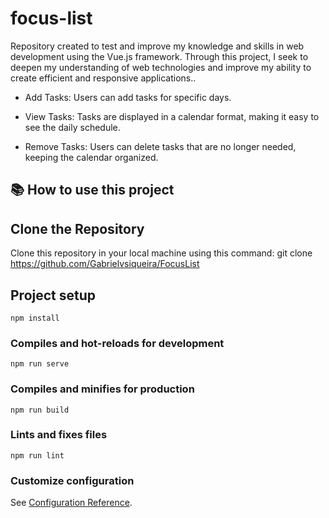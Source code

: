 # focus-list
Repository created to test and improve my knowledge and skills in web development using the Vue.js framework. Through this project, I seek to deepen my understanding of web technologies and improve my ability to create efficient and responsive applications..

* Add Tasks: Users can add tasks for specific days.

* View Tasks: Tasks are displayed in a calendar format, making it easy to see the daily schedule.

* Remove Tasks: Users can delete tasks that are no longer needed, keeping the calendar organized.

## 📚 How to use this project

## Clone the Repository
Clone this repository in your local machine using this command:
git clone https://github.com/Gabrielvsiqueira/FocusList

## Project setup
```
npm install
```

### Compiles and hot-reloads for development
```
npm run serve
```

### Compiles and minifies for production
```
npm run build
```

### Lints and fixes files
```
npm run lint
```

### Customize configuration
See [Configuration Reference](https://cli.vuejs.org/config/).
